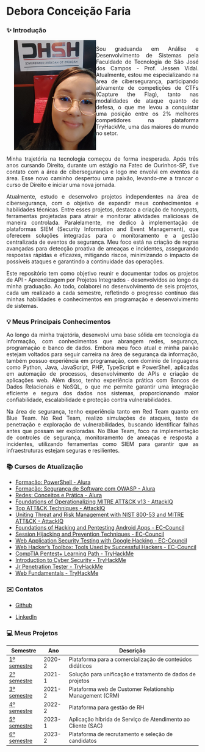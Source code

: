 # Debora Conceição Faria

### ✨ Introdução

<div style="display: flex; align-items: flex-start;">
  <img src="https://github.com/deborafaria01/TG-fatec/blob/main/H2HC%202023.jpeg" alt="H2HC 2023" width="215" align="right" style="margin-left: 20px;">
<p>

<p align="justify">
Sou graduanda em Análise e Desenvolvimento de Sistemas pela Faculdade de Tecnologia de São José dos Campos - Prof. Jessen Vidal. Atualmente, estou me especializando na área de 
cibersegurança, participando ativamente de competições de CTFs (Capture the Flag), tanto nas modalidades de ataque quanto de defesa, o que me levou a conquistar uma posição entre os 2% 
melhores competidores na plataforma TryHackMe, uma das maiores do mundo no setor.
</p>
</div>

<p align="justify">
Minha trajetória na tecnologia começou de forma inesperada. Após três anos cursando Direito, durante um estágio na Fatec de Ourinhos-SP, tive contato com a área de cibersegurança e logo me envolvi em eventos da área. Esse novo caminho despertou uma paixão, levando-me a trancar o curso de Direito e iniciar uma nova jornada.
</p>

<p align="justify">
Atualmente, estudo e desenvolvo projetos independentes na área de cibersegurança, com o objetivo de expandir meus conhecimentos e habilidades técnicas. Entre esses projetos, destaco a 
criação de honeypots, ferramentas projetadas para atrair e monitorar atividades maliciosas de maneira controlada. Paralelamente, me dedico à implementação de plataformas SIEM (Security 
Information and Event Management), que oferecem soluções integradas para o monitoramento e a gestão centralizada de eventos de segurança. Meu foco está na criação de regras avançadas 
para detecção proativa de ameaças e incidentes, assegurando respostas rápidas e eficazes, mitigando riscos, minimizando o impacto de possíveis ataques e garantindo a continuidade das 
operações.
</p>

<p align="justify">
Este repositório tem como objetivo reunir e documentar todos os projetos de API - Aprendizagem por Projetos Integrados - desenvolvidos ao longo da minha graduação. Ao todo, colaborei no 
desenvolvimento de seis projetos, cada um realizado a cada semestre, refletindo o progresso contínuo das minhas habilidades e conhecimentos em programação e desenvolvimento de sistemas.
</p>

### 💡 Meus Principais Conhecimentos

<p align="justify">
Ao longo da minha trajetória, desenvolvi uma base sólida em tecnologia da informação, com conhecimentos que abrangem redes, segurança, programação e banco de dados. Embora meu foco atual 
e minha paixão estejam voltados para seguir carreira na área de segurança da informação, também possuo experiência em programação, com domínio de linguagens como Python, Java, 
JavaScript, PHP, TypeScript e PowerShell, aplicadas em automação de processos, desenvolvimento de APIs e criação de aplicações web. Além disso, tenho experiência prática com Bancos de 
Dados Relacionais e NoSQL, o que me permite garantir uma integração eficiente e segura dos dados nos sistemas, proporcionando maior confiabilidade, escalabilidade e proteção contra 
vulnerabilidades.
</p>

<p align="justify">
Na área de segurança, tenho experiência tanto em Red Team quanto em Blue Team. No Red Team, realizo simulações de ataques, teste de penetração e exploração de vulnerabilidades, buscando identificar falhas antes que possam ser exploradas. No Blue Team, foco na implementação de controles de segurança, monitoramento de ameaças e resposta a incidentes, utilizando ferramentas como SIEM para garantir que as infraestruturas estejam seguras e resilientes.
</p>

### 📚 Cursos de Atualização
* [Formação: PowerShell - Alura](https://cursos.alura.com.br/degree/certificate/7127f70f-06f7-420b-bc95-7ce0e125e000)
* [Formação: Segurança de Software com OWASP - Alura](https://cursos.alura.com.br/degree/certificate/264012b9-258b-416f-a3ae-44e08c454ce2)
* [Redes: Conceitos e Prática - Alura](https://cursos.alura.com.br/certificate/673b350b-62c8-4817-96f9-3f61b46ed2d1)
* [Foundations of Operationalizing MITRE ATT&CK v13 - AttackIQ](https://www.credly.com/badges/5ce2d091-dc06-4e5f-a5d0-6f2d0c64f4a4/linked_in_profile)
* [Top ATT&CK Techniques - AttackIQ](https://www.credly.com/badges/150fb8d1-872b-476f-b6d2-513c7fcc55dd/public_url)
* [Uniting Threat and Risk Management with NIST 800-53 and MITRE ATT&CK - AttackIQ](https://www.credly.com/badges/8ac97e28-e5bf-4eed-9420-7e2d276dfdeb/linked_in_profile)
* [Foundations of Hacking and Pentesting Android Apps - EC-Council](https://codered.eccouncil.org/certificate/00a3a61e-0f9d-4ca3-9700-dd9ded81aea5?logged=true)
* [Session Hijacking and Prevention Techniques - EC-Council](https://codered.eccouncil.org/certificate/716a7b98-4e37-4371-ab92-d381a3a22c80?logged=true)
* [Web Application Security Testing with Google Hacking - EC-Council](https://codered.eccouncil.org/certificate/3bba986d-5996-4da3-86ef-2b53b3670c4a?logged=true)
* [Web Hacker’s Toolbox: Tools Used by Successful Hackers - EC-Council](https://codered.eccouncil.org/certificate/108a2156-31f6-4d9a-bbc1-d0185ce30703?logged=true)
* [CompTIA Pentest+ Learning Path - TryHackMe](https://tryhackme-certificates.s3-eu-west-1.amazonaws.com/THM-WCNXUBW0BW.png)
* [Introduction to Cyber Security - TryHackMe](https://tryhackme-certificates.s3-eu-west-1.amazonaws.com/THM-LOXZCHF3SL.png)
* [Jr Penetration Tester - TryHackMe](https://tryhackme-certificates.s3-eu-west-1.amazonaws.com/THM-PVMLGSYPRL.png)
* [Web Fundamentals - TryHackMe](https://tryhackme-certificates.s3-eu-west-1.amazonaws.com/THM-BUNCZ1QQ7E.png)

### ✉️ Contatos

* [Github](https://github.com/deborafaria01)

* [LinkedIn](https://www.linkedin.com/in/debora-faria2109/)

### 💻 Meus Projetos

| Semestre                                               | Ano                                                      | Descrição                                                |
|--------------------------------------------------------|----------------------------------------------------------|----------------------------------------------------------|
| [1º semestre](https://github.com/deborafaria01/TG-fatec/tree/main/01-semestre) | 2020-2 | Plataforma para a comercialização de conteúdos didáticos |
| [2º semestre](https://github.com/deborafaria01/TG-fatec/tree/main/02-semestre) | 2021-1 | Solução para unificação e tratamento de dados de projetos |
| [3º semestre](https://github.com/deborafaria01/TG-fatec/tree/main/03-semestre) | 2021-2 | Plataforma web de Customer Relationship Management (CRM) |
| [4º semestre](https://github.com/deborafaria01/TG-fatec/tree/main/04-semestre) | 2022-2 | Plataforma para gestão de RH |
| [5º semestre](https://github.com/deborafaria01/TG-fatec/tree/main/05-semestre) | 2023-1 | Aplicação híbrida de Serviço de Atendimento ao Cliente (SAC) |
| [6º semestre](https://github.com/deborafaria01/TG-fatec/tree/main/06-semestre) | 2023-2 | Plataforma de recrutamento e seleção de candidatos | 









